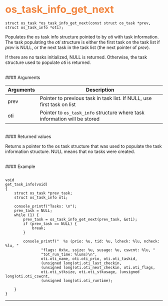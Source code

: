 ## <font color="F2853F" style="font-size:24pt"> os_task_info_get_next</font>

```no-highlight
struct os_task *os_task_info_get_next(const struct os_task *prev, struct os_task_info *oti);
```
Populates the os task info structure pointed to by *oti* with task information. 
The task populating the *oti* structure is either the first task on the task 
list if *prev* is NULL, or the next task in the task list (the next pointer of 
*prev*).
 
If there are no tasks initialized, NULL is returned. Otherwise, the task 
structure used to populate *oti* is returned.

<br>
#### Arguments

| Arguments | Description | 
|-----------|-------------| 
| prev | Pointer to previous task in task list. If NULL, use first task on list |
| oti |  Pointer to `os_task_info` structure where task information will be stored | 

<br>
#### Returned values

Returns a pointer to the os task structure that was used to populate the task 
information structure. NULL means that no tasks were created.

<br>
#### Example

```no-highlight

void 
get_task_info(void)
{
    struct os_task *prev_task; 
    struct os_task_info oti; 

    console_printf("Tasks: \n");
    prev_task = NULL;
    while (1) {
        prev_task = os_task_info_get_next(prev_task, &oti);
        if (prev_task == NULL) {
            break;
        }

        console_printf("  %s (prio: %u, tid: %u, lcheck: %lu, ncheck: %lu, "
                "flags: 0x%x, ssize: %u, susage: %u, cswcnt: %lu, "
                "tot_run_time: %lums)\n",
                oti.oti_name, oti.oti_prio, oti.oti_taskid, 
                (unsigned long)oti.oti_last_checkin,
                (unsigned long)oti.oti_next_checkin, oti.oti_flags,
                oti.oti_stksize, oti.oti_stkusage, (unsigned long)oti.oti_cswcnt,
                (unsigned long)oti.oti_runtime);

    }
}

```

---------------------
